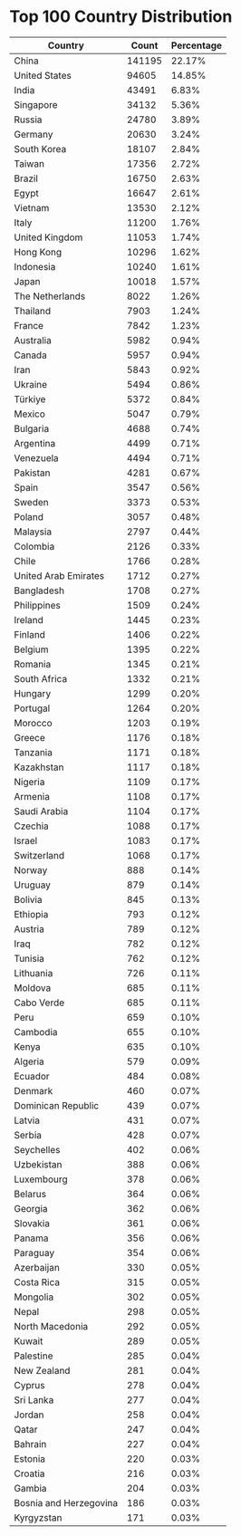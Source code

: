 # Top 100 Country Distribution
| Country | Count | Percentage |
|----|----|----|
| China | 141195 | 22.17% |
| United States | 94605 | 14.85% |
| India | 43491 | 6.83% |
| Singapore | 34132 | 5.36% |
| Russia | 24780 | 3.89% |
| Germany | 20630 | 3.24% |
| South Korea | 18107 | 2.84% |
| Taiwan | 17356 | 2.72% |
| Brazil | 16750 | 2.63% |
| Egypt | 16647 | 2.61% |
| Vietnam | 13530 | 2.12% |
| Italy | 11200 | 1.76% |
| United Kingdom | 11053 | 1.74% |
| Hong Kong | 10296 | 1.62% |
| Indonesia | 10240 | 1.61% |
| Japan | 10018 | 1.57% |
| The Netherlands | 8022 | 1.26% |
| Thailand | 7903 | 1.24% |
| France | 7842 | 1.23% |
| Australia | 5982 | 0.94% |
| Canada | 5957 | 0.94% |
| Iran | 5843 | 0.92% |
| Ukraine | 5494 | 0.86% |
| Türkiye | 5372 | 0.84% |
| Mexico | 5047 | 0.79% |
| Bulgaria | 4688 | 0.74% |
| Argentina | 4499 | 0.71% |
| Venezuela | 4494 | 0.71% |
| Pakistan | 4281 | 0.67% |
| Spain | 3547 | 0.56% |
| Sweden | 3373 | 0.53% |
| Poland | 3057 | 0.48% |
| Malaysia | 2797 | 0.44% |
| Colombia | 2126 | 0.33% |
| Chile | 1766 | 0.28% |
| United Arab Emirates | 1712 | 0.27% |
| Bangladesh | 1708 | 0.27% |
| Philippines | 1509 | 0.24% |
| Ireland | 1445 | 0.23% |
| Finland | 1406 | 0.22% |
| Belgium | 1395 | 0.22% |
| Romania | 1345 | 0.21% |
| South Africa | 1332 | 0.21% |
| Hungary | 1299 | 0.20% |
| Portugal | 1264 | 0.20% |
| Morocco | 1203 | 0.19% |
| Greece | 1176 | 0.18% |
| Tanzania | 1171 | 0.18% |
| Kazakhstan | 1117 | 0.18% |
| Nigeria | 1109 | 0.17% |
| Armenia | 1108 | 0.17% |
| Saudi Arabia | 1104 | 0.17% |
| Czechia | 1088 | 0.17% |
| Israel | 1083 | 0.17% |
| Switzerland | 1068 | 0.17% |
| Norway | 888 | 0.14% |
| Uruguay | 879 | 0.14% |
| Bolivia | 845 | 0.13% |
| Ethiopia | 793 | 0.12% |
| Austria | 789 | 0.12% |
| Iraq | 782 | 0.12% |
| Tunisia | 762 | 0.12% |
| Lithuania | 726 | 0.11% |
| Moldova | 685 | 0.11% |
| Cabo Verde | 685 | 0.11% |
| Peru | 659 | 0.10% |
| Cambodia | 655 | 0.10% |
| Kenya | 635 | 0.10% |
| Algeria | 579 | 0.09% |
| Ecuador | 484 | 0.08% |
| Denmark | 460 | 0.07% |
| Dominican Republic | 439 | 0.07% |
| Latvia | 431 | 0.07% |
| Serbia | 428 | 0.07% |
| Seychelles | 402 | 0.06% |
| Uzbekistan | 388 | 0.06% |
| Luxembourg | 378 | 0.06% |
| Belarus | 364 | 0.06% |
| Georgia | 362 | 0.06% |
| Slovakia | 361 | 0.06% |
| Panama | 356 | 0.06% |
| Paraguay | 354 | 0.06% |
| Azerbaijan | 330 | 0.05% |
| Costa Rica | 315 | 0.05% |
| Mongolia | 302 | 0.05% |
| Nepal | 298 | 0.05% |
| North Macedonia | 292 | 0.05% |
| Kuwait | 289 | 0.05% |
| Palestine | 285 | 0.04% |
| New Zealand | 281 | 0.04% |
| Cyprus | 278 | 0.04% |
| Sri Lanka | 277 | 0.04% |
| Jordan | 258 | 0.04% |
| Qatar | 247 | 0.04% |
| Bahrain | 227 | 0.04% |
| Estonia | 220 | 0.03% |
| Croatia | 216 | 0.03% |
| Gambia | 204 | 0.03% |
| Bosnia and Herzegovina | 186 | 0.03% |
| Kyrgyzstan | 171 | 0.03% |
